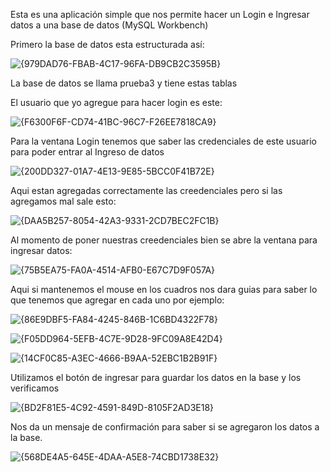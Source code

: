 Esta es una aplicación simple que nos permite hacer un Login e Ingresar datos a una base de datos (MySQL Workbench)

Primero la base de datos esta estructurada así:

![{979DAD76-FBAB-4C17-96FA-DB9CB2C3595B}](https://github.com/user-attachments/assets/e907360f-ffc3-43f5-9399-63522980090b)

La base de datos se llama prueba3 y tiene estas tablas

El usuario que yo agregue para hacer login es este:

![{F6300F6F-CD74-41BC-96C7-F26EE7818CA9}](https://github.com/user-attachments/assets/321e5452-7510-44d2-bfe6-2d6788cd189e)

Para la ventana Login tenemos que saber las credenciales de este usuario para poder entrar al Ingreso de datos

![{200DD327-01A7-4E13-9E85-5BCC0F41B72E}](https://github.com/user-attachments/assets/6e0cb605-d056-4555-8120-638498804711)

Aqui estan agregadas correctamente las creedenciales pero si las agregamos mal sale esto:

![{DAA5B257-8054-42A3-9331-2CD7BEC2FC1B}](https://github.com/user-attachments/assets/0bba95e2-435f-4592-ac12-b0f2dffc3b62)

Al momento de poner nuestras creedenciales bien se abre la ventana para ingresar datos:

![{75B5EA75-FA0A-4514-AFB0-E67C7D9F057A}](https://github.com/user-attachments/assets/330f73ce-fabc-459f-8a9c-78b722daa63f)

Aqui si mantenemos el mouse en los cuadros nos dara guias para saber lo que tenemos que agregar en cada uno por ejemplo:

![{86E9DBF5-FA84-4245-846B-1C6BD4322F78}](https://github.com/user-attachments/assets/c796488d-bce9-4987-8d0b-b7bfa2cbbb8e)

![{F05DD964-5EFB-4C7E-9D28-9FC09A8E42D4}](https://github.com/user-attachments/assets/31436678-8a20-41f8-8eaf-9892bcaa9c92)

![{14CF0C85-A3EC-4666-B9AA-52EBC1B2B91F}](https://github.com/user-attachments/assets/99d6dcff-5247-476d-a239-55368366aec1)

Utilizamos el botón de ingresar para guardar los datos en la base y los verificamos

![{BD2F81E5-4C92-4591-849D-8105F2AD3E18}](https://github.com/user-attachments/assets/2c86ef4d-a6c7-49ad-a209-e3cec7b0b041)

Nos da un mensaje de confirmación para saber si se agregaron los datos a la base.

![{568DE4A5-645E-4DAA-A5E8-74CBD1738E32}](https://github.com/user-attachments/assets/81760449-22c2-40a5-8270-9eddacc357ab)








